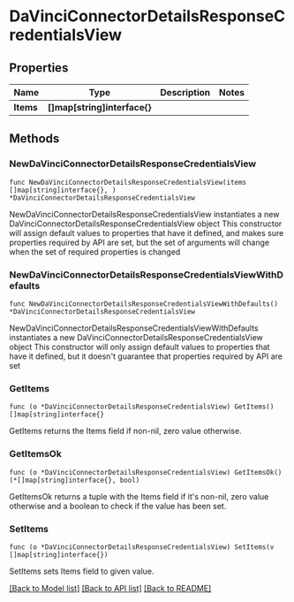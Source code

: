 # DaVinciConnectorDetailsResponseCredentialsView

## Properties

Name | Type | Description | Notes
------------ | ------------- | ------------- | -------------
**Items** | **[]map[string]interface{}** |  | 

## Methods

### NewDaVinciConnectorDetailsResponseCredentialsView

`func NewDaVinciConnectorDetailsResponseCredentialsView(items []map[string]interface{}, ) *DaVinciConnectorDetailsResponseCredentialsView`

NewDaVinciConnectorDetailsResponseCredentialsView instantiates a new DaVinciConnectorDetailsResponseCredentialsView object
This constructor will assign default values to properties that have it defined,
and makes sure properties required by API are set, but the set of arguments
will change when the set of required properties is changed

### NewDaVinciConnectorDetailsResponseCredentialsViewWithDefaults

`func NewDaVinciConnectorDetailsResponseCredentialsViewWithDefaults() *DaVinciConnectorDetailsResponseCredentialsView`

NewDaVinciConnectorDetailsResponseCredentialsViewWithDefaults instantiates a new DaVinciConnectorDetailsResponseCredentialsView object
This constructor will only assign default values to properties that have it defined,
but it doesn't guarantee that properties required by API are set

### GetItems

`func (o *DaVinciConnectorDetailsResponseCredentialsView) GetItems() []map[string]interface{}`

GetItems returns the Items field if non-nil, zero value otherwise.

### GetItemsOk

`func (o *DaVinciConnectorDetailsResponseCredentialsView) GetItemsOk() (*[]map[string]interface{}, bool)`

GetItemsOk returns a tuple with the Items field if it's non-nil, zero value otherwise
and a boolean to check if the value has been set.

### SetItems

`func (o *DaVinciConnectorDetailsResponseCredentialsView) SetItems(v []map[string]interface{})`

SetItems sets Items field to given value.



[[Back to Model list]](../README.md#documentation-for-models) [[Back to API list]](../README.md#documentation-for-api-endpoints) [[Back to README]](../README.md)


